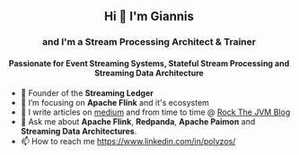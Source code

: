 ## <p align="center">Hi 👋 I'm Giannis</p>

### <p align="center">and I'm a Stream Processing Architect & Trainer </p>
#### <p align="center">Passionate for Event Streaming Systems, Stateful Stream Processing and Streaming Data Architecture </p>


- 🔭 Founder of the **Streaming Ledger**
- 🌱 I’m focusing on **Apache Flink** and it's ecosystem
- 📝 I write articles on [medium](https://medium.com/@ipolyzos_) and from time to time @ [Rock The JVM Blog](https://blog.rockthejvm.com/?_ga=2.239453445.762029918.1671272111-177328410.1670416781)
- 💬 Ask me about **Apache Flink**, **Redpanda**, **Apache Paimon** and **Streaming Data Architectures**.
- 📫 How to reach me https://www.linkedin.com/in/polyzos/




